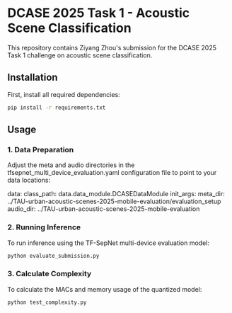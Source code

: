# DCASE 2025 Task 1 - Acoustic Scene Classification

This repository contains Ziyang Zhou's submission for the DCASE 2025 Task 1 challenge on acoustic scene classification.

## Installation

First, install all required dependencies:

```bash
pip install -r requirements.txt
```

## Usage
### 1. Data Preparation
Adjust the meta and audio directories in the tfsepnet_multi_device_evaluation.yaml configuration file to point to your data locations:

data:
  class_path: data.data_module.DCASEDataModule
  init_args:
    meta_dir: ../TAU-urban-acoustic-scenes-2025-mobile-evaluation/evaluation_setup
    audio_dir: ../TAU-urban-acoustic-scenes-2025-mobile-evaluation

### 2. Running Inference
To run inference using the TF-SepNet multi-device evaluation model:

```bash
python evaluate_submission.py 
```
### 3. Calculate Complexity
To calculate the MACs and memory usage of the quantized model:

```bash
python test_complexity.py
```